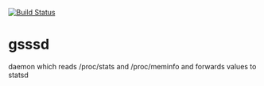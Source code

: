 [![Build Status](https://travis-ci.org/ossareh/gsssd.svg?branch=master)](https://travis-ci.org/ossareh/gsssd)

gsssd
=====

daemon which reads /proc/stats and /proc/meminfo and forwards values to statsd
